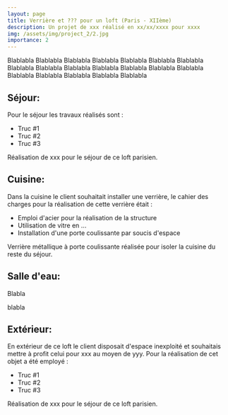 ```yaml
---
layout: page
title: Verrière et ??? pour un loft (Paris - XIIème)
description: Un projet de xxx réalisé en xx/xx/xxxx pour xxxx
img: /assets/img/project_2/2.jpg
importance: 2
---
```


Blablabla Blablabla Blablabla Blablabla Blablabla Blablabla Blablabla Blablabla Blablabla 
Blablabla 
Blablabla Blablabla Blablabla Blablabla 
Blablabla 
Blablabla Blablabla Blablabla Blablabla 

## Séjour:

Pour le séjour les travaux réalisés sont :

+ Truc #1
+ Truc #2
+ Truc #3

<div class="row">
    <div class="col-sm mt-3 mt-md-0">
        <img class="img-fluid rounded z-depth-1" src="{{ '/assets/img/project_2/1.jpg' | relative_url }}" alt="" title="Titre image 1"/>
    </div>
    <div class="col-sm mt-3 mt-md-0">
        <img class="img-fluid rounded z-depth-1" src="{{ '/assets/img/project_2/4.jpg' | relative_url }}" alt="" title="Titre image 2"/>
    </div>
    <div class="col-sm mt-3 mt-md-0">
        <img class="img-fluid rounded z-depth-1" src="{{ '/assets/img/project_2/6.jpg' | relative_url }}" alt="" title="Titre image 2"/>
    </div>
</div>
<div class="caption">
    Réalisation de xxx pour le séjour de ce loft parisien.
</div>

## Cuisine:

Dans la cuisine le client souhaitait installer une verrière, le cahier des charges pour la réalisation de cette verrière était :

+ Emploi d'acier pour la réalisation de la structure
+ Utilisation de vitre en ...
+ Installation d'une porte coulissante par soucis d'espace

<div class="row">
    <div class="col-sm mt-2 mt-md-0">
        <img class="img-fluid rounded z-depth-1" src="{{ '/assets/img/project_2/2.jpg' | relative_url }}" alt="" title="Titre image 1"/>
    </div>
    <div class="col-sm mt-2 mt-md-0">
        <img class="img-fluid rounded z-depth-1" src="{{ '/assets/img/project_2/5.jpg' | relative_url }}" alt="" title="Titre image 2"/>
    </div>
</div>
<div class="caption">
	Verrière métallique à porte coulissante réalisée pour isoler la cuisine du reste du séjour.
</div>

## Salle d'eau:
Blabla
<div class="col-sm mt-1 mt-md-0">
    <img class="img-fluid rounded z-depth-1" src="{{ '/assets/img/project_2/3.jpg' | relative_url }}" alt="" title="Titre image 1"/>
</div>
<div class="caption">
	blabla
</div>

## Extérieur:

En extérieur de ce loft le client disposait d'espace inexploité et souhaitais mettre à profit celui pour xxx au moyen de yyy.
Pour la réalisation de cet objet a été employé :
+ Truc #1
+ Truc #2
+ Truc #3

<div class="row">
    <div class="col-sm mt-2 mt-md-0">
        <img class="img-fluid rounded z-depth-1" src="{{ '/assets/img/project_2/8.jpg' | relative_url }}" alt="" title="Titre image 1"/>
    </div>
    <div class="col-sm mt-2 mt-md-0">
        <img class="img-fluid rounded z-depth-1" src="{{ '/assets/img/project_2/9.jpg' | relative_url }}" alt="" title="Titre image 2"/>
    </div>
</div>
<div class="caption">
    Réalisation de xxx pour le séjour de ce loft parisien.
</div>